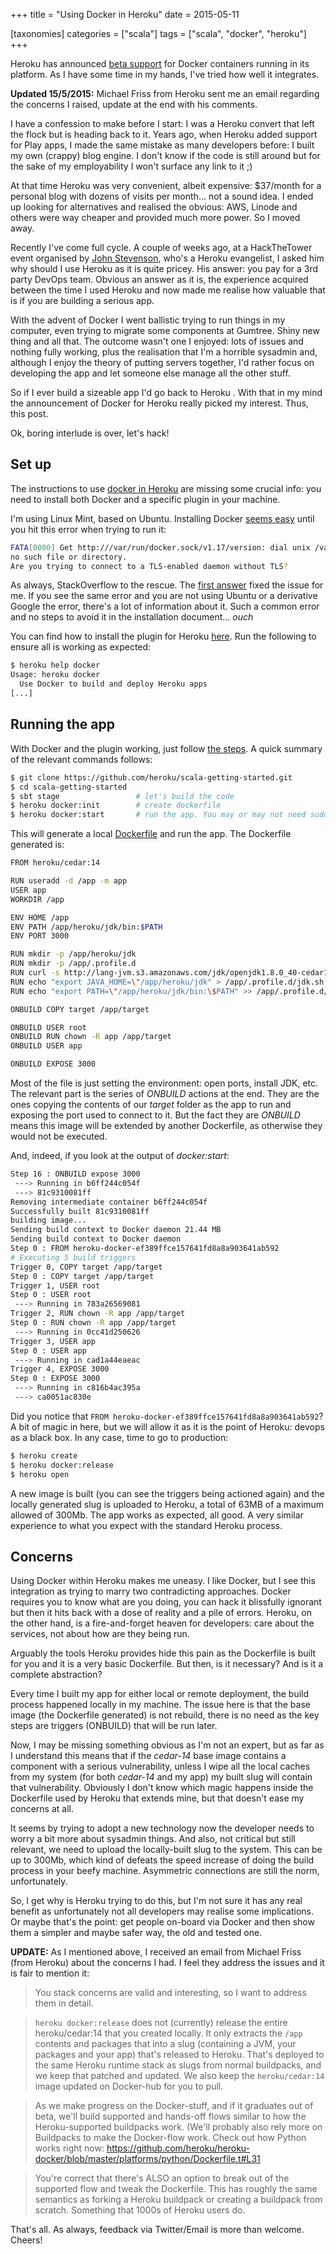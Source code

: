 +++
title = "Using Docker in Heroku"
date = 2015-05-11

[taxonomies]
categories = ["scala"]
tags = ["scala", "docker", "heroku"]
+++


Heroku has announced [beta support](https://devcenter.heroku.com/articles/getting-started-with-scala-and-heroku-local-docker-development) for Docker containers running in its platform. As I have some time in my hands, I've tried how well it integrates.

<!-- more -->

**Updated 15/5/2015:** Michael Friss from Heroku sent me an email regarding the concerns I raised, update at the end with his comments.

I have a confession to make before I start: I was a Heroku convert that left the flock but is heading back to it. Years ago, when Heroku added support for Play apps, I made the same mistake as many developers before: I built my own (crappy) blog engine. I don't know if the code is still around but for the sake of my employability I won't surface any link to it ;)

At that time Heroku was very convenient, albeit expensive: $37/month for a personal blog with dozens of visits per month... not a sound idea. I ended up looking for alternatives and realised the obvious: AWS, Linode and others were way cheaper and provided much more power. So I moved away.

Recently I've come full cycle. A couple of weeks ago, at a HackTheTower event organised by [John Stevenson](https://twitter.com/jr0cket), who's a Heroku evangelist, I asked him why should I use Heroku as it is quite pricey. His answer: you pay for a 3rd party DevOps team. Obvious an answer as it is, the experience acquired between the time I used Heroku and now made me realise how valuable that is if you are building a serious app.

With the advent of Docker I went ballistic trying to run things in my computer, even trying to migrate some components at Gumtree. Shiny new thing and all that. The outcome wasn't one I enjoyed: lots of issues and nothing fully working, plus the realisation that I'm a horrible sysadmin and, although I enjoy the theory of putting servers together, I'd rather focus on developing the app and let someone else manage all the other stuff.

So if I ever build a sizeable app I'd go back to Heroku . With that in my mind the announcement of Docker for Heroku really picked my interest. Thus, this post.

Ok, boring interlude is over, let's hack!

## Set up

The instructions to use [docker in Heroku](https://devcenter.heroku.com/articles/getting-started-with-scala-and-heroku-local-docker-development) are missing some crucial info: you need to install both Docker and a specific plugin in your machine.

I'm using Linux Mint, based on Ubuntu. Installing Docker [seems easy](https://docs.docker.com/installation/ubuntulinux/) until you hit this error when trying to run it:

```bash
FATA[0000] Get http:///var/run/docker.sock/v1.17/version: dial unix /var/run/docker.sock:
no such file or directory.
Are you trying to connect to a TLS-enabled daemon without TLS?
```

As always, StackOverflow to the rescue. The [first answer](http://stackoverflow.com/questions/29294286/fata0000-get-http-var-run-docker-sock-v1-17-version-dial-unix-var-run-doc) fixed the issue for me. If you see the same error and you are not using Ubuntu or a derivative Google the error, there's a lot of information about it. Such a common error and no steps to avoid it in the installation document... *ouch*

You can find how to install the plugin for Heroku [here](https://devcenter.heroku.com/articles/introduction-local-development-with-docker?preview=1). Run the following to ensure all is working as expected:

```bash
$ heroku help docker
Usage: heroku docker
  Use Docker to build and deploy Heroku apps
[...]
```

## Running the app

With Docker and the plugin working, just follow [the steps](https://devcenter.heroku.com/articles/getting-started-with-scala-and-heroku-local-docker-development). A quick summary of the relevant commands follows:

```bash
$ git clone https://github.com/heroku/scala-getting-started.git
$ cd scala-getting-started
$ sbt stage                 # let's build the code
$ heroku docker:init        # create dockerfile
$ heroku docker:start       # run the app. You may or may not need sudo for this
```

This will generate a local [Dockerfile](http://docs.docker.com/reference/builder/) and run the app. The Dockerfile generated is:

```bash
FROM heroku/cedar:14

RUN useradd -d /app -m app
USER app
WORKDIR /app

ENV HOME /app
ENV PATH /app/heroku/jdk/bin:$PATH
ENV PORT 3000

RUN mkdir -p /app/heroku/jdk
RUN mkdir -p /app/.profile.d
RUN curl -s http://lang-jvm.s3.amazonaws.com/jdk/openjdk1.8.0_40-cedar14.tar.gz | tar xz -C /app/heroku/jdk
RUN echo "export JAVA_HOME=\"/app/heroku/jdk" > /app/.profile.d/jdk.sh
RUN echo "export PATH=\"/app/heroku/jdk/bin:\$PATH" >> /app/.profile.d/jdk.sh

ONBUILD COPY target /app/target

ONBUILD USER root
ONBUILD RUN chown -R app /app/target
ONBUILD USER app

ONBUILD EXPOSE 3000
```

Most of the file is just setting the environment: open ports, install JDK, etc. The relevant part is the series of *ONBUILD* actions at the end. They are the ones copying the contents of our *target* folder as the app to run and exposing the port used to connect to it. But the fact they are *ONBUILD* means this image will be extended by another Dockerfile, as otherwise they would not be executed.

And, indeed, if you look at the output of *docker:start*:

```bash
Step 16 : ONBUILD expose 3000
 ---> Running in b6ff244c054f
 ---> 81c9310081ff
Removing intermediate container b6ff244c054f
Successfully built 81c9310081ff
building image...
Sending build context to Docker daemon 21.44 MB
Sending build context to Docker daemon
Step 0 : FROM heroku-docker-ef389ffce157641fd8a8a903641ab592
# Executing 5 build triggers
Trigger 0, COPY target /app/target
Step 0 : COPY target /app/target
Trigger 1, USER root
Step 0 : USER root
 ---> Running in 783a26569081
Trigger 2, RUN chown -R app /app/target
Step 0 : RUN chown -R app /app/target
 ---> Running in 0cc41d250626
Trigger 3, USER app
Step 0 : USER app
 ---> Running in cad1a44eaeac
Trigger 4, EXPOSE 3000
Step 0 : EXPOSE 3000
 ---> Running in c816b4ac395a
 ---> ca0051ac830e
```

Did you notice that `FROM heroku-docker-ef389ffce157641fd8a8a903641ab592`? A bit of magic in here, but we will allow it as it is the point of Heroku: devops as a  black box. In any case, time to go to production:

```bash
$ heroku create
$ heroku docker:release
$ heroku open
```

A new image is built (you can see the triggers being actioned again) and the locally generated slug is uploaded to Heroku, a total of 63MB of a maximum allowed of 300Mb. The app works as expected, all good. A very similar experience to what you expect with the standard Heroku process.


## Concerns

Using Docker within Heroku makes me uneasy. I like Docker, but I see this integration as trying to marry two contradicting approaches. Docker requires you to know what are you doing, you can hack it blissfully ignorant but then it hits back with a dose of reality and a pile of errors. Heroku, on the other hand, is a fire-and-forget heaven for developers: care about the services, not about how are they being run.

Arguably the tools Heroku provides hide this pain as the Dockerfile is built for you and it is a very basic Dockerfile. But then, is it necessary? And is it a complete abstraction?

Every time I built my app for either local or remote deployment, the build process happened locally in my machine. The issue here is that the base image (the Dockerfile generated) is not rebuild, there is no need as the key steps are triggers (ONBUILD) that will be run later.

Now, I may be missing something obvious as I'm not an expert, but as far as I understand this means that if the *cedar-14* base image contains a component with a serious vulnerability, unless I wipe all the local caches from my system (for both *cedar-14* and my app) my built slug will contain that vulnerability. Obviously I don't know which magic happens inside the Dockerfile used by Heroku that extends mine, but that doesn't ease my concerns at all.

It seems by trying to adopt a new technology now the developer needs to worry a bit more about sysadmin things. And also, not critical but still relevant, we need to upload the locally-built slug to the system. This can be up to 300Mb, which kind of defeats the speed increase of doing the build process in your beefy machine. Asymmetric connections are still the norm, unfortunately.

So, I get why is Heroku trying to do this, but I'm not sure it has any real benefit as unfortunately not all developers may realise some implications. Or maybe that's the point: get people on-board via Docker and then show them a simpler and maybe safer way, the old and tested one.

**UPDATE:** As I mentioned above, I received an email from Michael Friss (from Heroku) about the concerns I had. I feel they address the issues and it is fair to mention it:

>You stack concerns are valid and interesting, so I want to address them in detail.

>`heroku docker:release` does not (currently) release the entire heroku/cedar:14 that you created locally. It only extracts the `/app` contents and packages that into a slug (containing a JVM, your packages and your app) that's released to Heroku. That's deployed to the same Heroku runtime stack as slugs from normal buildpacks, and we keep that patched and updated. We also keep the `heroku/cedar:14` image updated on Docker-hub for you to pull.

>As we make progress on the Docker-stuff, and if it graduates out of beta, we'll build supported and hands-off flows similar to how the Heroku-supported buildpacks work. (We'll probably also rely more on Buildpacks to make the Docker-flow work. Check out how Python works right now: https://github.com/heroku/heroku-docker/blob/master/platforms/python/Dockerfile.t#L31

>You're correct that there's ALSO an option to break out of the supported flow and tweak the Dockerfile. This has roughly the same semantics as forking a Heroku buildpack or creating a buildpack from scratch. Something that 1000s of Heroku users do.


That's all. As always, feedback via Twitter/Email is more than welcome. Cheers!
